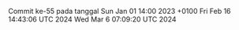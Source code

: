 Commit ke-55 pada tanggal Sun Jan 01 14:00 2023 +0100
Fri Feb 16 14:43:06 UTC 2024
Wed Mar  6 07:09:20 UTC 2024

